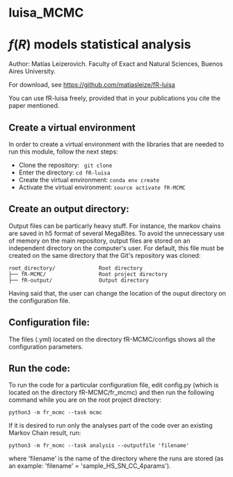 # luisa_MCMC

# $f(R)$ models statistical analysis
Author: Matías Leizerovich. Faculty of Exact and Natural Sciences, Buenos Aires University.

For download, see https://github.com/matiasleize/fR-luisa

You can use fR-luisa freely, provided that in your publications you cite the paper mentioned.

## Create a virtual environment
In order to create a virtual environment with the libraries that are needed to run this module, follow the next steps:
* Clone the repository: ``` git clone``` 
* Enter the directory: ```cd fR-luisa```
* Create the virtual environment: ```conda env create``` 
* Activate the virtual environment: ```source activate fR-MCMC```

## Create an output directory:
Output files can be particarly heavy stuff. For instance, the markov chains are saved in h5 format of several MegaBites. To avoid the unnecessary use of memory on the main repository, output files are stored on an independent directory on the computer's user. For default, this file must be created on the same directory that the Git's repository was cloned:

```
root_directory/              Root directory
├── fR-MCMC/                 Root project directory
├── fR-output/               Output directory
```

Having said that, the user can change the location of the ouput directory on the configuration file.

## Configuration file:
The files (.yml) located on the directory fR-MCMC/configs shows all the configuration parameters. 

## Run the code:
To run the code for a particular configuration file, edit config.py (which is located on the directory fR-MCMC/fr_mcmc) and then run the following command while you are on the root project directory:  

```
python3 -m fr_mcmc --task mcmc
```

If it is desired to run only the analyses part of the code over an existing Markov Chain result, run:

```
python3 -m fr_mcmc --task analysis --outputfile 'filename'
```

where 'filename' is the name of the directory where the runs are stored (as an example: 'filename' =  'sample_HS_SN_CC_4params').